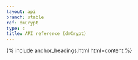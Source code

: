 ```yaml
---
layout: api
branch: stable
ref: dmCrypt
type: c
title: API reference (dmCrypt)
---
```

{% include anchor_headings.html html=content %}